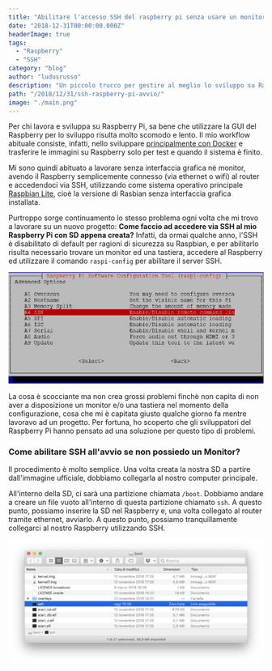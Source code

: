 ```yaml
---
title: "Abilitare l'accesso SSH del raspberry pi senza usare un monitor"
date: "2018-12-31T00:00:00.000Z"
headerImage: true
tags:
  - "Raspberry"
  - "SSH"
category: "blog"
author: "ludusrusso"
description: "Un piccolo trucco per gestire al meglio lo sviluppo su Raspberry Pi, specialmente se non si ha a disposizione un monitor."
path: "/2018/12/31/ssh-raspberry-pi-avvio/"
image: "./main.png"
---
```


Per chi lavora e sviluppa su Raspberry Pi, sa bene che utilizzare la GUI del Raspberry per lo sviluppo risulta molto scomodo e lento.
Il mio workflow abituale consiste, infatti, nello sviluppare [principalmente con Docker](https://www.ludusrusso.dev/2018/06/29/docker-raspberrypi) e trasferire le immagini su Raspberry solo per test e quando il sistema è finito.

Mi sono quindi abituato a lavorare senza interfaccia grafica né monitor, avendo il Raspberry semplicemente connesso (via ethernet o wifi) al router e accedendoci via SSH, utilizzando come sistema operativo principale [Raspbian Lite](https://www.raspberrypi.org/downloads/raspbian/), cioè la versione di Rasbian senza interfaccia grafica installata.

Purtroppo sorge continuamento lo stesso problema ogni volta che mi trovo a lavorare su un nuovo progetto: **Come faccio ad accedere via SSH al mio Raspberry Pi con SD appena creata?** Infatti, da ormai qualche anno, l'SSH è disabilitato di default per ragioni di sicurezza su Raspbian, e per abilitarlo risulta necessario trovare un monitor ed una tastiera, accedere al Raspberry ed utilizzare il comando `raspi-config` per abilitare il server SSH.

![Abilitare SSH](./enable-ssh.jpg)

La cosa è scocciante ma non crea grossi problemi finchè non capita di non aver a disposizione un monitor e/o una tastiera nel momento della configurazione, cosa che mi è capitata giusto qualche giorno fa mentre lavoravo ad un progetto. Per fortuna, ho scoperto che gli sviluppatori del Raspberry Pi hanno pensato ad una soluzione per questo tipo di problemi.

### Come abilitare SSH all'avvio se non possiedo un Monitor?

Il procedimento è molto semplice. Una volta creata la nostra SD a partire dall'immagine ufficiale, dobbiamo collegarla al nostro computer principale.

All'interno della SD, ci sarà una partizione chiamata `/boot`. Dobbiamo andare a creare un file vuoto all'interno di questa partizione chiamato `ssh`. A questo punto, possiamo inserire la SD nel Raspberry e, una volta collegato al router tramite ethernet, avviarlo. A questo punto, possiamo tranquillamente collegarci al nostro Raspberry utilizzando SSH.

![SSH file](./ssh.png)
